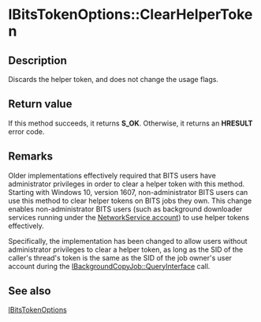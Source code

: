# IBitsTokenOptions::ClearHelperToken

## Description

Discards the helper token, and does not change the usage flags.

## Return value

If this method succeeds, it returns **S_OK**. Otherwise, it returns an **HRESULT** error code.

## Remarks

Older implementations effectively required that BITS users have administrator privileges in order to clear a helper token with this method. Starting with Windows 10, version 1607, non-administrator BITS users can use this method to clear helper tokens on BITS jobs they own. This change enables non-administrator BITS users (such as background downloader services running under the [NetworkService account](https://learn.microsoft.com/windows/desktop/Services/networkservice-account)) to use helper tokens effectively.

Specifically, the implementation has been changed to allow users without administrator privileges to clear a helper token, as long as the SID of the caller's thread's token is the same as the SID of the job owner's user account during the [IBackgroundCopyJob::QueryInterface](https://learn.microsoft.com/windows/desktop/api/bits/nn-bits-ibackgroundcopyjob) call.

## See also

[IBitsTokenOptions](https://learn.microsoft.com/windows/desktop/api/bits4_0/nn-bits4_0-ibitstokenoptions)